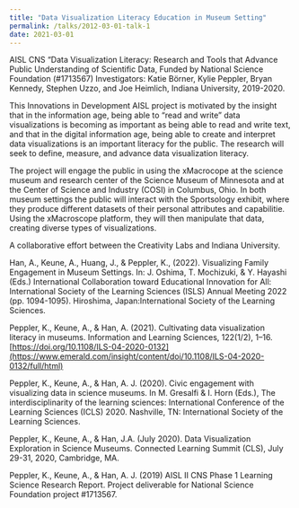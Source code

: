 ```yaml
---
title: "Data Visualization Literacy Education in Museum Setting"
permalink: /talks/2012-03-01-talk-1
date: 2021-03-01
---
```


AISL CNS “Data Visualization Literacy: Research and Tools that Advance
Public Understanding of Scientific Data, Funded by National Science
Foundation (#1713567) 
Investigators: Katie Börner, Kylie Peppler, Bryan Kennedy, Stephen Uzzo, and Joe
Heimlich, Indiana University, 2019-2020.

This Innovations in Development AISL project is motivated by the insight that in the information age, being able to “read and write” data visualizations is becoming as important as being able to read and write text, and that in the digital information age, being able to create and interpret data visualizations is an important literacy for the public. The research will seek to define, measure, and advance data visualization literacy.

The project will engage the public in using the xMacrocope at the science museum and research center of the Science Museum of Minnesota and at the Center of Science and Industry (COSI) in Columbus, Ohio. In both museum settings the public will interact with the Sportsology exhibit, where they produce different datasets of their personal attributes and capabilitie. Using the xMacroscope platform, they will then manipulate that data, creating diverse types of visualizations.

A collaborative effort between the Creativity Labs and Indiana University.

Han, A., Keune, A., Huang, J., & Peppler, K., (2022). Visualizing Family Engagement in
Museum Settings. In: J. Oshima, T. Mochizuki, & Y. Hayashi (Eds.) International
Collaboration toward Educational Innovation for All: International Society of the
Learning Sciences (ISLS) Annual Meeting 2022 (pp. 1094-1095). Hiroshima, Japan:International Society of the Learning Sciences. 

Peppler, K., Keune, A., & Han, A. (2021). Cultivating data visualization literacy in
museums. Information and Learning Sciences, 122(1/2), 1–16.
[https://doi.org/10.1108/ILS-04-2020-0132](https://www.emerald.com/insight/content/doi/10.1108/ILS-04-2020-0132/full/html)  

Peppler, K., Keune, A., & Han, A. J. (2020). Civic engagement with visualizing
data in science museums. In M. Gresalfi & I. Horn (Eds.), The interdisciplinarity	of the
learning sciences: International Conference of the Learning Sciences
(ICLS) 2020. Nashville, TN: International Society of the Learning Sciences.

Peppler, K., Keune, A., & Han, J.A. (July 2020). Data Visualization Exploration in
Science Museums. Connected Learning Summit (CLS), July 29-31, 2020,
Cambridge, MA.

Peppler, K., Keune, A., & Han, A. J. (2019) AISL II CNS Phase 1 Learning
Science Research Report. Project deliverable for National Science Foundation
project #1713567.

